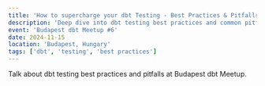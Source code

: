 ```yaml
---
title: 'How to supercharge your dbt Testing - Best Practices & Pitfalls'
description: 'Deep dive into dbt testing best practices and common pitfalls to avoid.'
event: 'Budapest dbt Meetup #6'
date: 2024-11-15
location: 'Budapest, Hungary'
tags: ['dbt', 'testing', 'best practices']
---
```


Talk about dbt testing best practices and pitfalls at Budapest dbt Meetup.
